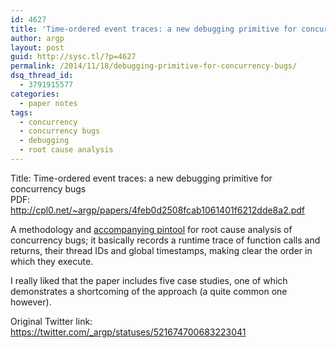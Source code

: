 ```yaml
---
id: 4627
title: 'Time-ordered event traces: a new debugging primitive for concurrency bugs'
author: argp
layout: post
guid: http://sysc.tl/?p=4627
permalink: /2014/11/18/debugging-primitive-for-concurrency-bugs/
dsq_thread_id:
  - 3791915577
categories:
  - paper notes
tags:
  - concurrency
  - concurrency bugs
  - debugging
  - root cause analysis
---
```

Title: Time-ordered event traces: a new debugging primitive for concurrency bugs  
PDF: <a href="http://cpl0.net/~argp/papers/4feb0d2508fcab1061401f6212dde8a2.pdf" target="_blank">http://cpl0.net/~argp/papers/4feb0d2508fcab1061401f6212dde8a2.pdf</a>

A methodology and <a href="http://people.engr.ncsu.edu/hzhou/TracesWeb/download.html" target="_blank">accompanying pintool</a> for root cause analysis of concurrency bugs; it basically records a runtime trace of function calls and returns, their thread IDs and global timestamps, making clear the order in which they execute.

I really liked that the paper includes five case studies, one of which demonstrates a shortcoming of the approach (a quite common one however).

Original Twitter link: <a href="https://twitter.com/_argp/statuses/521674700683223041" target="_blank">https://twitter.com/_argp/statuses/521674700683223041</a>